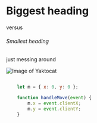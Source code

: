 # Biggest heading
versus
###### Smallest heading
just messing around

![Image of Yaktocat](https://octodex.github.com/images/yaktocat.png)

```javascript

	let m = { x: 0, y: 0 };

	function handleMove(event) {
		m.x = event.clientX;
		m.y = event.clientY;
	}
```
